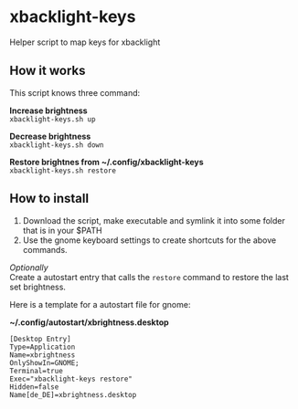 # xbacklight-keys
Helper script to map keys for xbacklight

## How it works

This script knows three command:

**Increase brightness**  
`xbacklight-keys.sh up`

**Decrease brightness**  
`xbacklight-keys.sh down`

**Restore brightnes from ~/.config/xbacklight-keys**  
`xbacklight-keys.sh restore`

## How to install

1. Download the script, make executable and symlink it into some folder that is in your $PATH
2. Use the gnome keyboard settings to create shortcuts for the above commands.

*Optionally*  
Create a autostart entry that calls the `restore` command to restore the last set brightness.

Here is a template for a autostart file for gnome:

**~/.config/autostart/xbrightness.desktop**  
```
[Desktop Entry]
Type=Application
Name=xbrightness
OnlyShowIn=GNOME;
Terminal=true
Exec="xbacklight-keys restore"
Hidden=false
Name[de_DE]=xbrightness.desktop
```
